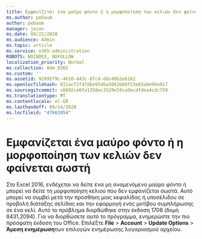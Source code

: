 ```yaml
---
title: Εμφανίζεται ένα μαύρο φόντο ή η μορφοποίηση των κελιών δεν φαίνεται σωστή
ms.author: pebaum
author: pebaum
manager: jecon
ms.date: 04/21/2020
ms.audience: Admin
ms.topic: article
ms.service: o365-administration
ROBOTS: NOINDEX, NOFOLLOW
localization_priority: Normal
ms.collection: Adm_O365
ms.custom: ''
ms.assetid: 92095f9c-4610-443c-8fc4-ddc49b2e6162
ms.openlocfilehash: 031acf2f47dbe9546a5042b88f53e03a8e96e917
ms.sourcegitcommit: c6692ce0fa1358ec3529e59ca0ecdfdea4cdc759
ms.translationtype: MT
ms.contentlocale: el-GR
ms.lasthandoff: 09/14/2020
ms.locfileid: "47663954"
---
```

# <a name="a-black-background-appears-or-cell-formatting-doesnt-look-right"></a>Εμφανίζεται ένα μαύρο φόντο ή η μορφοποίηση των κελιών δεν φαίνεται σωστή

Στο Excel 2016, ενδέχεται να δείτε ένα μη αναμενόμενο μαύρο φόντο ή μπορεί να δείτε τη μορφοποίηση κελιού που δεν εμφανίζεται σωστά. Αυτό μπορεί να συμβεί μετά την προσθήκη μιας κεφαλίδας ή υποσέλιδου σε προβολή διάταξης σελίδας και την εφαρμογή ενός μοτίβου συμπλήρωσης σε ένα κελί. Αυτό το πρόβλημα διορθώθηκε στην έκδοση 1708 (δομή 8431,2094). Για να διορθώσετε αυτό το πρόγραμμα, ενημερώστε την πιο πρόσφατη έκδοση του Office. Επιλέξτε **File** \> **Account** \> **Update Options** \> **Άμεση ενημέρωση**των επιλογών ενημέρωσης λογαριασμού αρχείου.
  

